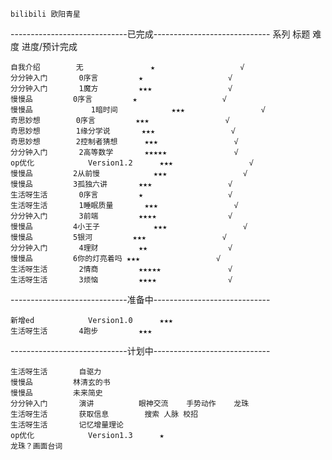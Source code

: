 
	bilibili 欧阳青星
-----------------------------已完成-----------------------------
	系列			标题			难度		   进度/预计完成

	自我介绍		无				★					√
	分分钟入门		0序言			★					√
	分分钟入门		1魔方			★★★					√
	慢慢品			0序言			★					√
	慢慢品 			1暗时间			★★★					√
	奇思妙想		0序言			★★★ 		   		√
	奇思妙想		1缘分学说		★★★ 		  		√
	奇思妙想		2控制者猜想		★★★ 				√
	分分钟入门		2高等数学		★★★★★ 				√
	op优化			Version1.2		★★★ 				√
	慢慢品		    2从前慢			★★★ 			    √
	慢慢品			3孤独六讲		★★★ 			    √
	生活呀生活		0序言			★ 				    √
	生活呀生活		1睡眠质量		★★★ 			    √
	分分钟入门		3前端			★★★★ 				√
	慢慢品			4小王子			★★★ 				√
	慢慢品	 		5银河			★★★ 				√
	分分钟入门		4理财			★★ 				    √
    慢慢品			6你的灯亮着吗	★★★ 				√
	生活呀生活		2情商			★★★★★				√
	生活呀生活		3烦恼			★★★★ 				√

-----------------------------准备中-----------------------------
				
    新增ed			Version1.0		★★★
	生活呀生活		4跑步			★★★

-----------------------------计划中-----------------------------
	
	生活呀生活		自驱力
	慢慢品			林清玄的书
	慢慢品			未来简史
	分分钟入门		演讲			眼神交流	手势动作	龙珠
	生活呀生活		获取信息		搜索 人脉 校招
	生活呀生活		记忆增量理论
	op优化			Version1.3		★
	龙珠？画面台词





